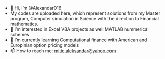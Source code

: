 - 👋 Hi, I’m @Alexandar016
- My codes are uploaded here, which represent solutions from my Master program, Computer simulation in Science with the direction to Financial mathematics.
- 👀 I’m interested in Excel VBA projects as well MATLAB nummerical schemes
- 🌱 I’m currently learning Computational finance with American and Europinian option pricing models
- 📫 How to reach me: mitic.aleksandar@yahoo.com

<!---
Alexandar016/Alexandar016 is a ✨ special ✨ repository because its `README.md` (this file) appears on your GitHub profile.
You can click the Preview link to take a look at your changes.
--->
